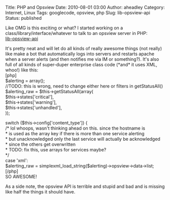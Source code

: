 Title: PHP and Opsview
Date: 2010-08-01 03:00
Author: aheadley
Category: Internet, Linux
Tags: googlecode, opsview, php
Slug: lib-opsview-api
Status: published

Like OMG is this exciting or what? I started working on a
class/library/interface/whatever to talk to an opsview server in PHP:  
[lib-opsview-api](http://code.google.com/p/lib-opsview-api/)

It's pretty neat and will let do all kinds of really awesome things (not
really) like make a bot that automatically logs into servers and
restarts apache when a server alerts (and then notifies me via IM or
something?). It's also full of all kinds of super-duper enterprise class
code (\*and\* it uses XML, whoo!) like this:  
[php]  
\$alerting = array();  
//TODO: this is wrong, need to change either here or filters in
getStatusAll()  
\$alerting\_raw = \$this-&gt;getStatusAll(array(  
\$this-\>states['critical'],  
\$this-\>states['warning'],  
\$this-\>states['unhandled'],  
));

switch (\$this-\>config['content\_type']) {  
/\* lol whoops, wasn't thinking ahead on this. since the hostname is  
\* is used as the array key if there is more than one service alerting  
\* but unacknowledged only the last service will actually be
acknowledged  
\* since the others get overwritten  
\* TODO: fix this, use arrays for services maybe?  
\*/  
case 'xml':  
\$alerting\_raw =
simplexml\_load\_string(\$alerting)-\>opsview-\>data-\>list;[/php]  
SO AWESOME!

As a side note, the opsview API is terrible and stupid and bad and is
missing like half the things it should have.
